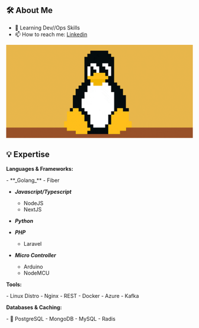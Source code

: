 ## 🛠️ About Me
- 🌱 Learning Dev//Ops Skills
- 📫 How to reach me: [Linkedin](https://www.linkedin.com/in/peerapon-phokum/)

<img src="./tux.gif" /> <br />

## 💡 Expertise

**Languages & Frameworks:**  
<div style="margin-top: 5px;">
  - **_Golang_**
  - Fiber

- **_Javascript/Typescript_**
  - NodeJS
  - NextJS

- **_Python_**

- **_PHP_**
  - Laravel

- **_Micro Controller_**
  - Arduino
  - NodeMCU
  
</div>

**Tools:**  
<div style="margin-top: 5px;">
  -  Linux Distro
  -  Nginx
  -  REST  
  -  Docker 
  -  Azure
  -  Kafka
</div>

**Databases & Caching:**  
<div style="margin-top: 5px;">
  - 🐘 PostgreSQL
  - MongoDB
  - MySQL
  - Radis
</div>


<!---
peerapon3014/peerapon3014 is a ✨ special ✨ repository because its README.md (this file) appears on your GitHub profile.
You can click the Preview link to take a look at your changes.
--->
